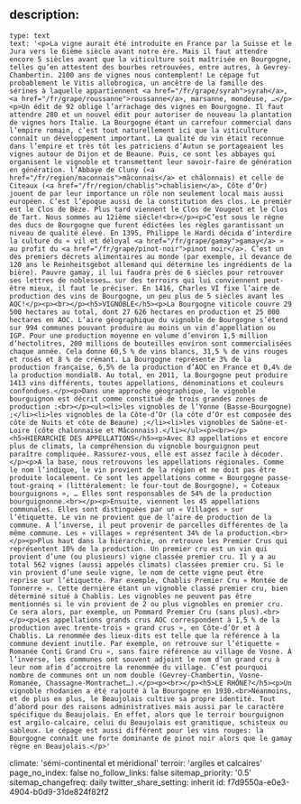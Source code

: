 description:
  -
    type: text
    text: '<p>La vigne aurait été introduite en France par la Suisse et le Jura vers le 6ième siècle avant notre ère. Mais il faut attendre encore 5 siècles avant que la viticulture soit maîtrisée en Bourgogne, telles qu’en attestent des bourbes retrouvées, entre autres, à Gevrey-Chambertin. 2100 ans de vignes nous contemplent! Le cépage fut probablement le Vitis allobrogica, un ancêtre de la famille des sérines à laquelle appartiennent <a href="/fr/grape/syrah">syrah</a>, <a href="/fr/grape/roussanne">roussanne</a>, marsanne, mondeuse, …</p><p>Un édit de 92 oblige l’arrachage des vignes en Bourgogne. Il faut attendre 280 et un nouvel édit pour autoriser de nouveau la plantation de vignes hors Italie. La Bourgogne étant un carrefour commercial dans l’empire romain, c’est tout naturellement ici que la viticulture connaît un développement important. La qualité du vin était reconnue dans l’empire et très tôt les patriciens d’Autun se portageaient les vignes autour de Dijon et de Beaune. Puis, ce sont les abbayes qui organisent le vignoble et transmettent leur savoir-faire de génération en génération. l’Abbaye de Cluny (<a href="/fr/region/maconnais">mâconnais</a> et châlonnais) et celle de Citeaux (<a href="/fr/region/chablis">chablisien</a>, Côte d’Or) jouent de par leur importance un rôle non seulement local mais aussi européen. C’est l’époque aussi de la constitution des clos. Le premièr est le Clos de Bèze. Plus tard viennent le Clos de Vougeot et le Clos de Tart. Nous sommes au 12ième siècle!<br></p><p>C’est sous le règne des ducs de Bourgogne que furent édictées les règles garantissant un niveau de qualité élevé. En 1395, Philippe le Hardi décida d’interdire la culture du « vil et déloyal <a href="/fr/grape/gamay">gamay</a> » au profit du <a href="/fr/grape/pinot-noir">pinot noir</a>. C’est un des premiers décrets alimentaires au monde (par exemple, il devance de 120 ans le Reinheitsgebot allemand qui détermine les ingrédients de la bière). Pauvre gamay, il lui faudra près de 6 siècles pour retrouver ses lettres de noblesses… sur des terroirs qui lui conviennent peut-être mieux, il faut le préciser. En 1416, Charles VI fixe l’aire de production des vins de Bourgogne, un peu plus de 5 siècles avant les AOC!</p><p><br></p><h5>VIGNOBLE</h5><p>La Bourgogne viticole couvre 29 500 hectares au total, dont 27 626 hectares en production et 25 000 hectares en AOC. L’aire géographique du vignoble de Bourgogne s’étend sur 994 communes pouvant produire au moins un vin d’appellation ou IGP. Pour une production moyenne en volume d’environ 1,5 million d’hectolitres, 200 millions de bouteilles environ sont commercialisées chaque année. Cela donne 60,5 % de vins blancs, 31,5 % de vins rouges et rosés et 8 % de crémant. La Bourgogne représente 3% de la production française, 6,5% de la production d’AOC en France et 0,4% de la production mondial8. Au total, en 2011, la Bourgogne peut produire 1413 vins différents, toutes appellations, dénominations et couleurs confondues.</p><p>Dans une approche géographique, le vignoble bourguignon est décrit comme constitué de trois grandes zones de production :<br></p><ul><li>les vignobles de l’Yonne (Basse-Bourgogne) ;</li><li>les vignobles de la Côte-d’Or (la côte d’Or est composée des côte de Nuits et côte de Beaune) ;</li><li>les vignobles de Saône-et-Loire (côte chalonnaise et Mâconnais).</li></ul><p><br></p><h5>HIERARCHIE DES APPELLATIONS</h5><p>Avec 83 appellations et encore plus de climats, la compréhension du vignoble bourguignon peut paraître compliquée. Rassurez-vous, elle est assez facile à décoder.</p><p>A la base, nous retrouvons les appellations régionales. Comme le nom l’indique, le vin provient de la région et ne doit pas être produite localement. Ce sont les appellations comme « Bourgogne passe-tout-grainq » (littéralement: le four-tout de Bourgogne), « Coteaux bourguignons », … Elles sont responsables de 54% de la production bourguignonne.<br></p><p>Ensuite, viennent les 45 appellations communales. Elles sont distinguées par un « Villages » sur l’étiquette. Le vin ne provient que de l’aire de production de la commune. A l’inverse, il peut provenir de parcelles différentes de la même commune. Les « villages » représentent 34% de la production.<br></p><p>Plus haut dans la hiérarchie, on retrouve les Premier Crus qui représentent 10% de la production. Un premier cru est un vin qui provient d’une (ou plusieurs) vigne classée premier cru. Il y a au total 562 vignes (aussi appelés climats) classées premier cru. Si le vin provient d’une seule vigne, le nom de cette vigne peut être reprise sur l’étiquette. Par exemple, Chablis Premier Cru « Montée de Tonnerre ». Cette dernière étant un vignoble classé premier cru, bien déterminé situé à Chablis. Les vignobles ne peuvent pas être mentionnés si le vin provient de 2 ou plus vignobles en premier cru. Ce sera alors, par exemple, un Pommard Premier Cru (sans plus).<br></p><p>Les appellations grands crus AOC correspondent à 1,5 % de la production avec trente-trois « grand crus », en Côte-d’Or et à Chablis. La renommée des lieux-dits est telle que la référence à la commune devient inutile. Par exemple, on retrouve sur l’étiquette « Romanée Conti Grand Cru », sans faire référence au village de Vosne. À l’inverse, les communes ont souvent adjoint le nom d’un grand cru à leur nom afin d’accroitre la renommée du village. C’est pourquoi nombre de communes ont un nom double (Gevrey-Chambertin, Vosne-Romanée, Chassagne-Montrachet…).</p><p><br></p><h5>LE RHÔNE?</h5><p>Un vignoble rhodanien a été rajouté à la Bourgogne en 1930.<br>Néanmoins, et de plus en plus, le Beaujolais cultive sa propre identité. Tout d’abord pour des raisons administratives mais aussi par le caractère spécifique du Beaujolais. En effet, alors que le terroir bourguignon est argilo-calcaire, celui du Beaujolais est granitique, schisteux ou sableux. Le cépage est aussi différent pour les vins rouges: la Bourgogne connaît une forte dominante de pinot noir alors que le gamay règne en Beaujolais.</p>'
climate: 'sémi-continental et méridional'
terroir: 'argiles et calcaires'
page_no_index: false
no_follow_links: false
sitemap_priority: '0.5'
sitemap_changefreq: daily
twitter_share_setting: inherit
id: f7d9550a-e0e3-4904-b0d9-31de824f82f2
